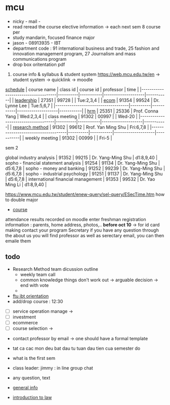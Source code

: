 # mcu
- nicky - mail -
- read reread the course elective information -> each next sem 8 course per
- study mandarin, focused finance major
- jason - 08913935 - IBT
- department code : 91 international business and trade, 25 fashion and innovation management program, 27 Journalism and mass communications program
- drop box oritentation pdf

1. course info & syllabus & student system https://web.mcu.edu.tw/en -> student system -> quicklink -> moodle

[schedule](https://www.mcu.edu.tw/student/enew-query/sel-5.html)
| course name                        | class id | course id | professor          | time      |
|------------------------------------|----------|-----------|--------------------|-----------|
| [leadership](leadership)           | 27351    | 99728     |                    | Tue:2,3,4 |
| [ecom](ecom)                       | 91354    | 99524     | Dr. Lynne Lee      | Tue:5,6,7 |
|------------------------------------|----------|-----------|--------------------|-----------|
| [hrm](hrm)                         | 25351    | 25336     | Prof. Conna Yang   | Wed:2,3,4 |
| class meeting                      | 91302    | 00997     |                    | Wed-20    |
|------------------------------------|----------|-----------|--------------------|-----------|
| [research method](research-method) | 91302    | 99612     | Rrof. Yan Ming Shu | Fri:6,7,8 |
|------------------------------------|----------|-----------|--------------------|-----------|
| weekly meeting                     | 91302    | 00999     |                    | Fri-5     |
                                                    

sem 2

global industry analysis           | 91352    | 99215     | Dr. Yang-Ming Shu      | d1:8,9,40 |
sopho - financial statement analysis           | 91254    | 91134     | Dr. Yang-Ming Shu      | d5:6,7,8 |
sopho - money and banking           | 91252    | 99239     | Dr. Yang-Ming Shu      | d5:6,7,8 |
sopho - industrial psychology           | 91251    | 91137     | Dr. Yang-Ming Shu      | d5:6,7,8 |
international financial management | 91353    | 99532     | Dr. Yao Ming Li       | d1:8,9,40 |

https://www.mcu.edu.tw/student/enew-query/sel-query/ESecTime.htm
how to double major
- [course](course)

attendance results recorded on moodle
enter freshman registration information : parents, home address, photos,.. **before oct 10** -> for id card making
contact your program Secretary if you have any question
through the about us you will find professor as well as serectary email, you can then emaile them


## todo
- Research Method team dicussion outline
    - weekly team call
    - common knowledge things don't work out -> arguable decision -> end with vote
    - 
- [ftu ibt orientation](https://drive.google.com/file/d/1ydJmKatHPk4rCD1MP65nUtRx41eWA6jP/view)
- add/drop course : 12:30 
- [ ] service operation manage ->
- [ ] investment
- [ ] ecommerce
- [ ] course selection ->
- contact professor by email -> one should have a formal template
- tat ca cac mon deu bat dau tu tuan dau tien cua semester do
- what is the first sem 
- class leader: jimmy : in line group chat
- any question, text

- [general info](general-info)
- [introduction to law](introduction-to-law)
